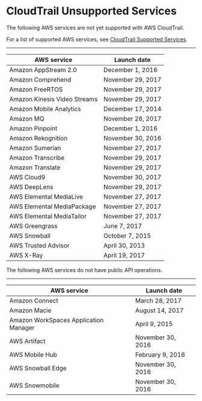 # CloudTrail Unsupported Services<a name="cloudtrail-unsupported-aws-services"></a>

The following AWS services are not yet supported with AWS CloudTrail\. 

For a list of supported AWS services, see [CloudTrail Supported Services](cloudtrail-supported-services.md)\.


****  

| AWS service | Launch date | 
| --- | --- | 
| Amazon AppStream 2\.0 | December 1, 2016 | 
| Amazon Comprehend | November 29, 2017 | 
| Amazon FreeRTOS | November 29, 2017 | 
| Amazon Kinesis Video Streams | November 29, 2017 | 
| Amazon Mobile Analytics | December 17, 2014 | 
| Amazon MQ | November 28, 2017 | 
| Amazon Pinpoint | December 1, 2016 | 
| Amazon Rekognition | November 30, 2016 | 
| Amazon Sumerian | November 27, 2017 | 
| Amazon Transcribe | November 29, 2017 | 
| Amazon Translate | November 29, 2017 | 
| AWS Cloud9 | November 30, 2017 | 
| AWS DeepLens | November 29, 2017 | 
| AWS Elemental MediaLive | November 27, 2017 | 
| AWS Elemental MediaPackage | November 27, 2017 | 
| AWS Elemental MediaTailor | November 27, 2017 | 
| AWS Greengrass | June 7, 2017 | 
| AWS Snowball | October 7, 2015 | 
| AWS Trusted Advisor | April 30, 2013 | 
| AWS X\-Ray | April 19, 2017 | 

The following AWS services do not have public API operations\.


****  

| AWS service | Launch date | 
| --- | --- | 
| Amazon Connect | March 28, 2017 | 
| Amazon Macie | August 14, 2017 | 
| Amazon WorkSpaces Application Manager | April 9, 2015  | 
| AWS Artifact | November 30, 2016 | 
| AWS Mobile Hub | February 9, 2016 | 
|  AWS Snowball Edge  | November 30, 2016 | 
|  AWS Snowmobile | November 30, 2016 | 